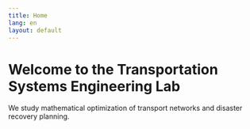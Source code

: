 ```yaml
---
title: Home
lang: en
layout: default
---
```

# Welcome to the Transportation Systems Engineering Lab

We study mathematical optimization of transport networks and disaster recovery planning.
